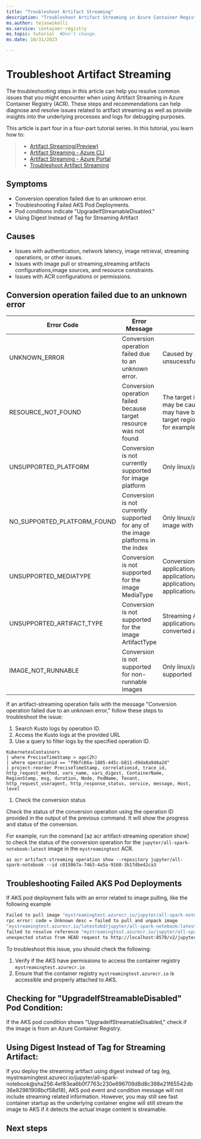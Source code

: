 ```yaml
---
title: "Troubleshoot Artifact Streaming"
description: "Troubleshoot Artifact Streaming in Azure Container Registry to diagnose and resolve with managing, scaling, and deploying artifacts through containerized platforms."
ms.author: tejaswikolli
ms.service: container-registry
ms.topic: tutorial  #Don't change.
ms.date: 10/31/2023

---
```


# Troubleshoot Artifact Streaming

The troubleshooting steps in this article can help you resolve common issues that you might encounter when using Artifact Streaming in Azure Container Registry (ACR). These steps and recommendations can help diagnose and resolve issues related to artifact streaming as well as provide insights into the underlying processes and logs for debugging purposes.

This article is part four in a four-part tutorial series. In this tutorial, you learn how to:

>*  [Artifact Streaming(Preview)](tutorial-artifact-streaming.md)
> * [Artifact Streaming - Azure CLI](tutorial-artifact-streaming-cli.md)
> * [Artifact Streaming - Azure Portal](tutorial-artifact-streaming-portal.md)
> * [Troubleshoot Artifact Streaming](tutorial-artifact-streaming-troubleshoot.md)

## Symptoms

* Conversion operation failed due to an unknown error.
* Troubleshooting Failed AKS Pod Deployments.
* Pod conditions indicate "UpgradeIfStreamableDisabled."
* Using Digest Instead of Tag for Streaming Artifact

## Causes

* Issues with authentication, network latency, image retrieval, streaming operations, or other issues.
* Issues with image pull or streaming,streaming artifacts configurations,image sources, and resource constraints.
* Issues with ACR configurations or permissions.

## Conversion operation failed due to an unknown error

| Error Code                  | Error Message                                                                     | Troubleshooting Info                                                                                                                                                                                                                                     |
| --------------------------- | --------------------------------------------------------------------------------- | -------------------------------------------------------------------------------------------------------------------------------------------------------------------------------------------------------------------------------------------------------- |
| UNKNOWN_ERROR               | Conversion operation failed due to an unknown error.                              | Caused by an internal error. A retry may help but if unsucessful may need to contact support                                                                                                                                                             |
| RESOURCE_NOT_FOUND          | Conversion operation failed because target resource was not found                 | The target image was not found in the registry. This may be caused by a typo in the image digest, the image may have been deleted or otherwise missing in the target region (replication consistency is not immediate for example)                       |
| UNSUPPORTED_PLATFORM        | Conversion is not currently supported for image platform                          | Only linux/amd64 images are initially supported.                                                                                                                                                                                                         |
| NO_SUPPORTED_PLATFORM_FOUND | Conversion is not currently supported for any of the image platforms in the index | Only linux/amd64 images are initially supported. No image with this platform was found in the target index                                                                                                                                               |
| UNSUPPORTED_MEDIATYPE       | Conversion is not supported for the image MediaType                               | Conversion can only target images with mediatype: application/vnd.oci.image.manifest.v1+json, application/vnd.oci.image.index.v1+json, application/vnd.docker.distribution.manifest.v2+json or application/vnd.docker.distribution.manifest.list.v2+json |
| UNSUPPORTED_ARTIFACT_TYPE   | Conversion is not supported for the image ArtifactType                            | Streaming Artifacts (Artifact type: application/vnd.azure.artifact.streaming.v1) cannot be converted again.                                                                                                                                              |
| IMAGE_NOT_RUNNABLE          | Conversion is not supported for non-runnable images                               | Only linux/amd64 runnable images are initially supported                                                                                                                                                                                                 |

If an artifact-streaming operation fails with the message "Conversion operation failed due to an unknown error," follow these steps to troubleshoot the issue:

1. Search Kusto logs by operation ID.
1. Access the Kusto logs at the provided URL 
1. Use a query to filter logs by the specified operation ID.

```kusto
KubernetesContainers
| where PreciseTimeStamp > ago(2h)
| where operationid == "f9bfc66a-1885-445c-b811-d9da8a946a2d"
| project-reorder PreciseTimeStamp, correlationid, trace_id, http_request_method, vars_name, vars_digest, ContainerName, RegionStamp, msg, duration, Node, PodName, Tenant, http_request_useragent, http_response_status, service, message, Host, level 
```

1. Check the conversion status

Check the status of the conversion operation using the operation ID provided in the output of the previous command. It will show the progress and status of the conversion.

For example, run the command [az acr artifact-streaming operation show] to check the status of the conversion operation for the `jupyter/all-spark-notebook:latest` image in the `mystreamingtest` ACR.

```azurecli-interactive
az acr artifact-streaming operation show --repository jupyter/all-spark-notebook --id c015067a-7463-4a5a-9168-3b17dbe42ca3
```

## Troubleshooting Failed AKS Pod Deployments

If AKS pod deployment fails with an error related to image pulling, like the following example

```bash
Failed to pull image "mystreamingtest.azurecr.io/jupyter/all-spark-notebook:latest":
rpc error: code = Unknown desc = failed to pull and unpack image
"mystreamingtest.azurecr.io/latestobd/jupyter/all-spark-notebook:latest":
failed to resolve reference "mystreamingtest.azurecr.io/jupyter/all-spark-notebook:latest":
unexpected status from HEAD request to http://localhost:8578/v2/jupyter/all-spark-notebook/manifests/latest?ns=mystreamingtest.azurecr.io:503 Service Unavailable
```

To troubleshoot this issue, you should check the following:

1. Verify if the AKS have permissions to access the container registry `mystreamingtest.azurecr.io`
1. Ensure that the container registry `mystreamingtest.azurecr.io` is accessible and properly attached to AKS.

## Checking for "UpgradeIfStreamableDisabled" Pod Condition:

If the AKS pod condition shows "UpgradeIfStreamableDisabled," check if the image is from an Azure Container Registry.

## Using Digest Instead of Tag for Streaming Artifact:

If you deploy the streaming artifact using digest instead of tag (eg, mystreamingtest.azurecr.io/jupyter/all-spark-notebook@sha256:4ef83ea6b0f7763c230e696709d8d8c398e21f65542db36e82961908bcf58d18), AKS pod event and condition message will not include streaming related information. However, you may still see fast container startup as the underlying container engine will still stream the image to AKS if it detects the actual image content is streamable. 

## Next steps
